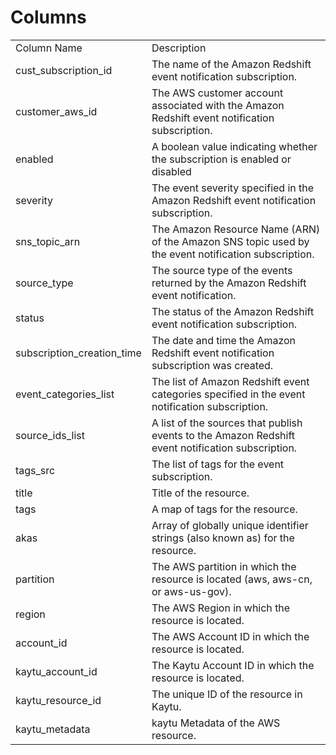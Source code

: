 # Columns  

<table>
	<tr><td>Column Name</td><td>Description</td></tr>
	<tr><td>cust_subscription_id</td><td>The name of the Amazon Redshift event notification subscription.</td></tr>
	<tr><td>customer_aws_id</td><td>The AWS customer account associated with the Amazon Redshift event notification subscription.</td></tr>
	<tr><td>enabled</td><td>A boolean value indicating whether the subscription is enabled or disabled</td></tr>
	<tr><td>severity</td><td>The event severity specified in the Amazon Redshift event notification subscription.</td></tr>
	<tr><td>sns_topic_arn</td><td>The Amazon Resource Name (ARN) of the Amazon SNS topic used by the event notification subscription.</td></tr>
	<tr><td>source_type</td><td>The source type of the events returned by the Amazon Redshift event notification.</td></tr>
	<tr><td>status</td><td>The status of the Amazon Redshift event notification subscription.</td></tr>
	<tr><td>subscription_creation_time</td><td>The date and time the Amazon Redshift event notification subscription was created.</td></tr>
	<tr><td>event_categories_list</td><td>The list of Amazon Redshift event categories specified in the event notification subscription.</td></tr>
	<tr><td>source_ids_list</td><td>A list of the sources that publish events to the Amazon Redshift event notification subscription.</td></tr>
	<tr><td>tags_src</td><td>The list of tags for the event subscription.</td></tr>
	<tr><td>title</td><td>Title of the resource.</td></tr>
	<tr><td>tags</td><td>A map of tags for the resource.</td></tr>
	<tr><td>akas</td><td>Array of globally unique identifier strings (also known as) for the resource.</td></tr>
	<tr><td>partition</td><td>The AWS partition in which the resource is located (aws, aws-cn, or aws-us-gov).</td></tr>
	<tr><td>region</td><td>The AWS Region in which the resource is located.</td></tr>
	<tr><td>account_id</td><td>The AWS Account ID in which the resource is located.</td></tr>
	<tr><td>kaytu_account_id</td><td>The Kaytu Account ID in which the resource is located.</td></tr>
	<tr><td>kaytu_resource_id</td><td>The unique ID of the resource in Kaytu.</td></tr>
	<tr><td>kaytu_metadata</td><td>kaytu Metadata of the AWS resource.</td></tr>
</table>